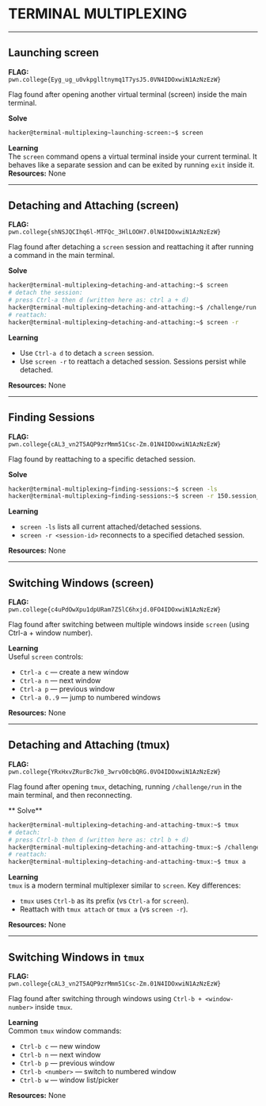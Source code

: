 # TERMINAL MULTIPLEXING

---

## Launching screen
**FLAG:**  
`pwn.college{Eyg_ug_u0vkpglltnymq1T7ysJ5.0VN4IDOxwiN1AzNzEzW}`

Flag found after opening another virtual terminal (screen) inside the main terminal.

**Solve**
```bash
hacker@terminal-multiplexing~launching-screen:~$ screen
```

**Learning**  
The `screen` command opens a virtual terminal inside your current terminal. It behaves like a separate session and can be exited by running `exit` inside it.\
**Resources:** None

---

##  Detaching and Attaching (screen)
**FLAG:**  
`pwn.college{shNSJQCIhq6l-MTFQc_3HlLOOH7.0lN4IDOxwiN1AzNzEzW}`

Flag found after detaching a `screen` session and reattaching it after running a command in the main terminal.

**Solve**
```bash
hacker@terminal-multiplexing~detaching-and-attaching:~$ screen
# detach the session:
# press Ctrl-a then d (written here as: ctrl a + d)
hacker@terminal-multiplexing~detaching-and-attaching:~$ /challenge/run
# reattach:
hacker@terminal-multiplexing~detaching-and-attaching:~$ screen -r
```

**Learning**  
- Use `Ctrl-a d` to detach a `screen` session.  
- Use `screen -r` to reattach a detached session. Sessions persist while detached.

**Resources:** None

---

##  Finding Sessions
**FLAG:**  
`pwn.college{cAL3_vn2T5AQP9zrMmm51Csc-Zm.01N4IDOxwiN1AzNzEzW}`

Flag found by reattaching to a specific detached session.

**Solve**
```bash
hacker@terminal-multiplexing~finding-sessions:~$ screen -ls
hacker@terminal-multiplexing~finding-sessions:~$ screen -r 150.session_6dba0ba05b7cf482
```

**Learning**  
- `screen -ls` lists all current attached/detached sessions.  
- `screen -r <session-id>` reconnects to a specified detached session.

**Resources:** None

---

##  Switching Windows (screen)
**FLAG:**  
`pwn.college{c4uPdOwXpu1dpURam7Z5lC6hxjd.0FO4IDOxwiN1AzNzEzW}`

Flag found after switching between multiple windows inside `screen` (using Ctrl-a + window number).

**Learning**  
Useful `screen` controls:  
- `Ctrl-a c` — create a new window  
- `Ctrl-a n` — next window  
- `Ctrl-a p` — previous window  
- `Ctrl-a 0..9` — jump to numbered windows

**Resources:** None

---

##  Detaching and Attaching (tmux)
**FLAG:**  
`pwn.college{YRxHxvZRurBc7k0_3wrvO0cbQRG.0VO4IDOxwiN1AzNzEzW}`

Flag found after opening `tmux`, detaching, running `/challenge/run` in the main terminal, and then reconnecting.

** Solve**
```bash
hacker@terminal-multiplexing~detaching-and-attaching-tmux:~$ tmux
# detach:
# press Ctrl-b then d (written here as: ctrl b + d)
hacker@terminal-multiplexing~detaching-and-attaching-tmux:~$ /challenge/run
# reattach:
hacker@terminal-multiplexing~detaching-and-attaching-tmux:~$ tmux a
```

**Learning**  
`tmux` is a modern terminal multiplexer similar to `screen`. Key differences:  
- `tmux` uses `Ctrl-b` as its prefix (vs `Ctrl-a` for `screen`).  
- Reattach with `tmux attach` or `tmux a` (vs `screen -r`).

**Resources:** None

---

##  Switching Windows in `tmux`
**FLAG:**  
`pwn.college{cAL3_vn2T5AQP9zrMmm51Csc-Zm.01N4IDOxwiN1AzNzEzW}`

Flag found after switching through windows using `Ctrl-b + <window-number>` inside `tmux`.

**Learning**  
Common `tmux` window commands:  
- `Ctrl-b c` — new window  
- `Ctrl-b n` — next window  
- `Ctrl-b p` — previous window  
- `Ctrl-b <number>` — switch to numbered window  
- `Ctrl-b w` — window list/picker

**Resources:** None
